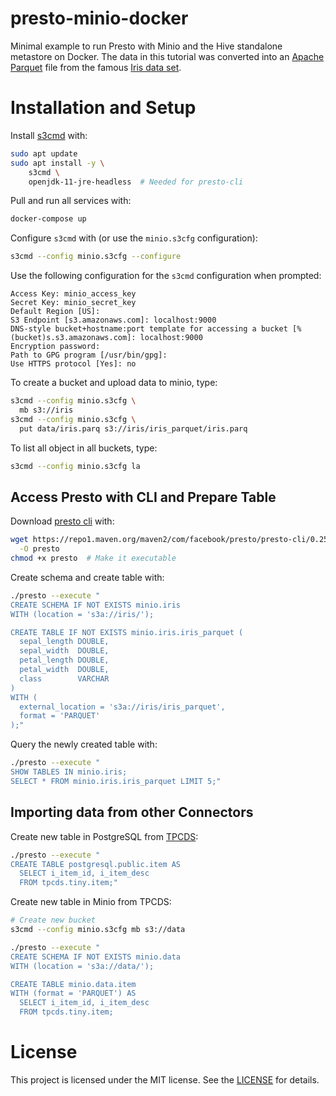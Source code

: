 # presto-minio-docker

Minimal example to run Presto with Minio and the Hive standalone metastore on Docker. The data in this tutorial was converted into an [Apache Parquet](https://parquet.apache.org/) file from the famous [Iris data set](https://archive.ics.uci.edu/ml/datasets/iris).

# Installation and Setup

Install [s3cmd](https://s3tools.org/s3cmd) with:

```bash
sudo apt update
sudo apt install -y \
    s3cmd \
    openjdk-11-jre-headless  # Needed for presto-cli
```

Pull and run all services with:

```bash
docker-compose up
```

Configure `s3cmd` with (or use the `minio.s3cfg` configuration):

```bash
s3cmd --config minio.s3cfg --configure
```

Use the following configuration for the `s3cmd` configuration when prompted:

```
Access Key: minio_access_key
Secret Key: minio_secret_key
Default Region [US]:
S3 Endpoint [s3.amazonaws.com]: localhost:9000
DNS-style bucket+hostname:port template for accessing a bucket [%(bucket)s.s3.amazonaws.com]: localhost:9000
Encryption password:
Path to GPG program [/usr/bin/gpg]:
Use HTTPS protocol [Yes]: no
```

To create a bucket and upload data to minio, type:

```bash
s3cmd --config minio.s3cfg \
  mb s3://iris
s3cmd --config minio.s3cfg \
  put data/iris.parq s3://iris/iris_parquet/iris.parq
```
To list all object in all buckets, type:

```bash
s3cmd --config minio.s3cfg la
```

## Access Presto with CLI and Prepare Table

Download [presto cli](https://prestodb.io/docs/current/installation/cli.html) with:

```bash
wget https://repo1.maven.org/maven2/com/facebook/presto/presto-cli/0.253/presto-cli-0.253-executable.jar \
  -O presto
chmod +x presto  # Make it executable
```

Create schema and create table with:

```bash
./presto --execute "
CREATE SCHEMA IF NOT EXISTS minio.iris
WITH (location = 's3a://iris/');

CREATE TABLE IF NOT EXISTS minio.iris.iris_parquet (
  sepal_length DOUBLE,
  sepal_width  DOUBLE,
  petal_length DOUBLE,
  petal_width  DOUBLE,
  class        VARCHAR
)
WITH (
  external_location = 's3a://iris/iris_parquet',
  format = 'PARQUET'
);"
```

Query the newly created table with:

```bash
./presto --execute "
SHOW TABLES IN minio.iris;
SELECT * FROM minio.iris.iris_parquet LIMIT 5;"
```

## Importing data from other Connectors

Create new table in PostgreSQL from [TPCDS](https://prestodb.io/docs/current/connector/tpcds.html):

```bash
./presto --execute "
CREATE TABLE postgresql.public.item AS 
  SELECT i_item_id, i_item_desc 
  FROM tpcds.tiny.item;"
```

Create new table in Minio from TPCDS:

```bash
# Create new bucket
s3cmd --config minio.s3cfg mb s3://data

./presto --execute "
CREATE SCHEMA IF NOT EXISTS minio.data 
WITH (location = 's3a://data/');

CREATE TABLE minio.data.item 
WITH (format = 'PARQUET') AS 
  SELECT i_item_id, i_item_desc 
  FROM tpcds.tiny.item;
```

# License 
This project is licensed under the MIT license. See the [LICENSE](LICENSE) for details.
